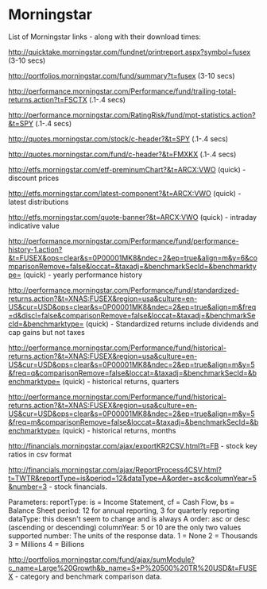 # Morningstar

List of Morningstar links - along with their download times:

http://quicktake.morningstar.com/fundnet/printreport.aspx?symbol=fusex (3-10 secs)

http://portfolios.morningstar.com/fund/summary?t=fusex (3-10 secs)

http://performance.morningstar.com/Performance/fund/trailing-total-returns.action?t=FSCTX (.1-.4 secs)

http://performance.morningstar.com/RatingRisk/fund/mpt-statistics.action?&t=SPY (.1-.4 secs)

http://quotes.morningstar.com/stock/c-header?&t=SPY (.1-.4 secs)

http://quotes.morningstar.com/fund/c-header?&t=FMXKX (.1-.4 secs)

http://etfs.morningstar.com/etf-preminumChart?&t=ARCX:VWO (quick) - discount prices

http://etfs.morningstar.com/latest-component?&t=ARCX:VWO (quick) - latest distributions

http://etfs.morningstar.com/quote-banner?&t=ARCX:VWO (quick) - intraday indicative value

http://performance.morningstar.com/Performance/fund/performance-history-1.action?&t=FUSEX&ops=clear&s=0P00001MK8&ndec=2&ep=true&align=m&y=6&comparisonRemove=false&loccat=&taxadj=&benchmarkSecId=&benchmarktype= (quick) - yearly performance history

http://performance.morningstar.com/Performance/fund/standardized-returns.action?&t=XNAS:FUSEX&region=usa&culture=en-US&cur=USD&ops=clear&s=0P00001MK8&ndec=2&ep=true&align=m&freq=d&discl=false&comparisonRemove=false&loccat=&taxadj=&benchmarkSecId=&benchmarktype= (quick) - Standardized returns include dividends and cap gains but not taxes

http://performance.morningstar.com/Performance/fund/historical-returns.action?&t=XNAS:FUSEX&region=usa&culture=en-US&cur=USD&ops=clear&s=0P00001MK8&ndec=2&ep=true&align=m&y=5&freq=q&comparisonRemove=false&loccat=&taxadj=&benchmarkSecId=&benchmarktype= (quick) - historical returns, quarters

http://performance.morningstar.com/Performance/fund/historical-returns.action?&t=XNAS:FUSEX&region=usa&culture=en-US&cur=USD&ops=clear&s=0P00001MK8&ndec=2&ep=true&align=m&y=5&freq=m&comparisonRemove=false&loccat=&taxadj=&benchmarkSecId=&benchmarktype= (quick) - historical returns, months

http://financials.morningstar.com/ajax/exportKR2CSV.html?t=FB - stock key ratios in csv format

http://financials.morningstar.com/ajax/ReportProcess4CSV.html?t=TWTR&reportType=is&period=12&dataType=A&order=asc&columnYear=5&number=3 - stock financials.

Parameters:
    reportType: is = Income Statement, cf = Cash Flow, bs = Balance Sheet
    period: 12 for annual reporting, 3 for quarterly reporting
    dataType: this doesn't seem to change and is always A
    order: asc or desc (ascending or descending)
    columnYear: 5 or 10 are the only two values supported
    number: The units of the response data. 1 = None 2 = Thousands 3 = Millions 4 = Billions
    
http://portfolios.morningstar.com/fund/ajax/sumModule?c_name=Large%20Growth&b_name=S*P%20500%20TR%20USD&t=FUSEX - category and benchmark comparison data.



